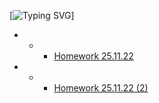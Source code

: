 [![Typing SVG](https://readme-typing-svg.herokuapp.com?font=Fira+Code&duration=1000&pause=1000&color=F70E3F&width=435&lines=DZ+Tasks-Javay)]
- - -  [Homework 25.11.22](https://github.com/ArtemWo/Tasks-Java35m-Prof/tree/master/HW_TasksJava25_11_22) 
- - - [Homework 25.11.22 (2)](https://github.com/ArtemWo/Tasks-Java35m-Prof/tree/master/HW_TasksJava25_11_22_2) 

